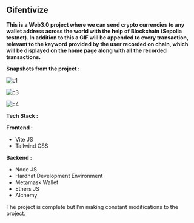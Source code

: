 <h2>Gifentivize</h2>

<b>This is a Web3.0 project where we can send crypto currencies to any wallet address across the world with the help of Blockchain (Sepolia testnet). In addition to this a GIF will be appended to every transaction, relevant to the keyword provided by the user recorded on chain, which will be displayed on the home page along with all the recorded transactions. </b>

<b>Snapshots from the project : </b>

![c1](https://github.com/rohitroy-github/vite-voting-dapp/assets/68563695/797ef5ad-8df6-484b-8a75-ceff84e576fd)

![c3](https://github.com/rohitroy-github/vite-voting-dapp/assets/68563695/d50d4440-79d4-485f-932a-b320358ae7c1)

![c4](https://github.com/rohitroy-github/vite-voting-dapp/assets/68563695/8063f77f-676e-4b13-b179-992fc9e62530)

<b>Tech Stack :</b>

<b>Frontend :</b>

<ul>
    <li>Vite JS</li>
    <li>Tailwind CSS</li>
</ul>

<b>Backend :</b>

<ul>
    <li>Node JS</li>
    <li>Hardhat Development Environment</li>
    <li>Metamask Wallet</li>
    <li>Ethers JS</li>
    <li>Alchemy</li>
</ul>

The project is complete but I'm making constant modifications to the project.
